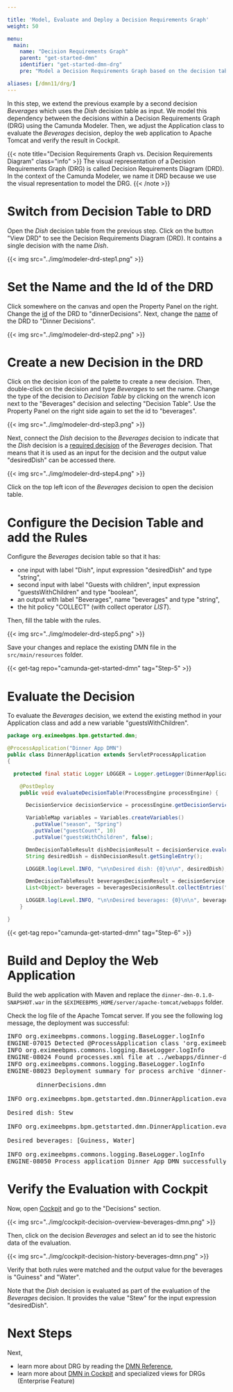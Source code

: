 ```yaml
---

title: 'Model, Evaluate and Deploy a Decision Requirements Graph'
weight: 50

menu:
  main:
    name: "Decision Requirements Graph"
    parent: "get-started-dmn"
    identifier: "get-started-dmn-drg"
    pre: "Model a Decision Requirements Graph based on the decision table, adjust the Java Code to evaluate it and deploy the web application."

aliases: [/dmn11/drg/]
---
```


In this step, we extend the previous example by a second decision *Beverages* which uses the *Dish* decision table as input. We model this dependency between the decisions within a Decision Requirements Graph (DRG) using the Camunda Modeler. Then, we adjust the Application class to evaluate the *Beverages* decision, deploy the web application to Apache Tomcat and verify the result in Cockpit.

{{< note title="Decision Requirements Graph vs. Decision Requirements Diagram" class="info" >}}
The visual representation of a Decision Requirements Graph (DRG) is called Decision Requirements Diagram (DRD). In the context of the Camunda Modeler, we name it DRD because we use the visual representation to model the DRG.
{{< /note >}}

# Switch from Decision Table to DRD

Open the *Dish* decision table from the previous step. Click on the button "View DRD" to see the Decision Requirements Diagram (DRD). It contains a single decision with the name *Dish*.

{{< img src="../img/modeler-drd-step1.png" >}}

# Set the Name and the Id of the DRD

Click somewhere on the canvas and open the Property Panel on the right. Change the [id](/manual/latest/reference/dmn11/drg/#decision-requirements-graph-id) of the DRD to "dinnerDecisions". Next, change the [name](/manual/latest/reference/dmn11/drg/#decision-requirements-graph-name) of the DRD to "Dinner Decisions".


{{< img src="../img/modeler-drd-step2.png" >}}

# Create a new Decision in the DRD

Click on the decision icon of the palette to create a new decision. Then, double-click on the decision and type *Beverages* to set the name. Change the type of the decision to *Decision Table* by clicking on the wrench icon next to the "Beverages" decision and selecting "Decision Table". Use the Property Panel on the right side again to set the id to "beverages".

{{< img src="../img/modeler-drd-step3.png" >}}

Next, connect the *Dish* decision to the *Beverages* decision to indicate that the *Dish* decision is a [required decision](/manual/latest/reference/dmn11/drg/#required-decisions) of the *Beverages* decision. That means that it is used as an input for the decision and the output value "desiredDish" can be accessed there.

{{< img src="../img/modeler-drd-step4.png" >}}

Click on the top left icon of the *Beverages* decision to open the decision table.

# Configure the Decision Table and add the Rules

Configure the *Beverages* decision table so that it has:

* one input with label "Dish", input expression "desiredDish" and type "string",
* second input with label "Guests with children", input expression "guestsWithChildren" and type "boolean",
* an output with label "Beverages", name "beverages" and type "string",
* the hit policy "COLLECT" (with collect operator *LIST*).

Then, fill the table with the rules.

{{< img src="../img/modeler-drd-step5.png" >}}

Save your changes and replace the existing DMN file in the `src/main/resources` folder.

{{< get-tag repo="camunda-get-started-dmn" tag="Step-5" >}}

# Evaluate the Decision

To evaluate the *Beverages* decision, we extend the existing method in your Application class and add a new variable "guestsWithChildren".

```java
package org.eximeebpms.bpm.getstarted.dmn;

@ProcessApplication("Dinner App DMN")
public class DinnerApplication extends ServletProcessApplication
{

  protected final static Logger LOGGER = Logger.getLogger(DinnerApplication.class.getName());

    @PostDeploy
    public void evaluateDecisionTable(ProcessEngine processEngine) {

      DecisionService decisionService = processEngine.getDecisionService();

      VariableMap variables = Variables.createVariables()
        .putValue("season", "Spring")
        .putValue("guestCount", 10)
        .putValue("guestsWithChildren", false);

      DmnDecisionTableResult dishDecisionResult = decisionService.evaluateDecisionTableByKey("dish", variables);
      String desiredDish = dishDecisionResult.getSingleEntry();

      LOGGER.log(Level.INFO, "\n\nDesired dish: {0}\n\n", desiredDish);

      DmnDecisionTableResult beveragesDecisionResult = decisionService.evaluateDecisionTableByKey("beverages", variables);
      List<Object> beverages = beveragesDecisionResult.collectEntries("beverages");

      LOGGER.log(Level.INFO, "\n\nDesired beverages: {0}\n\n", beverages);
    }

}
```

{{< get-tag repo="camunda-get-started-dmn" tag="Step-6" >}}

# Build and Deploy the Web Application

Build the web application with Maven and replace the `dinner-dmn-0.1.0-SNAPSHOT.war` in the `$EXIMEEBPMS_HOME/server/apache-tomcat/webapps` folder.

Check the log file of the Apache Tomcat server. If you see the following log message, the deployment was successful:

<pre class="console">
INFO org.eximeebpms.commons.logging.BaseLogger.logInfo
ENGINE-07015 Detected @ProcessApplication class 'org.eximeebpms.bpm.getstarted.dish.DishApplication'
INFO org.eximeebpms.commons.logging.BaseLogger.logInfo
ENGINE-08024 Found processes.xml file at ../webapps/dinner-dmn-0.1.0-SNAPSHOT/WEB-INF/classes/META-INF/processes.xml
INFO org.eximeebpms.commons.logging.BaseLogger.logInfo
ENGINE-08023 Deployment summary for process archive 'dinner-dmn':

        dinnerDecisions.dmn

INFO org.eximeebpms.bpm.getstarted.dmn.DinnerApplication.evaluateDecisionTable 

Desired dish: Stew

INFO org.eximeebpms.bpm.getstarted.dmn.DinnerApplication.evaluateDecisionTable 

Desired beverages: [Guiness, Water]

INFO org.eximeebpms.commons.logging.BaseLogger.logInfo
ENGINE-08050 Process application Dinner App DMN successfully deployed
</pre>

# Verify the Evaluation with Cockpit

Now, open [Cockpit](http://localhost:8080/eximeebpms/app/cockpit) and go to the "Decisions" section.

{{< img src="../img/cockpit-decision-overview-beverages-dmn.png" >}}

Then, click on the decision *Beverages* and select an id to see the historic data of the evaluation.

{{< img src="../img/cockpit-decision-history-beverages-dmn.png" >}}

Verify that both rules were matched and the output value for the beverages is "Guiness" and "Water".

Note that the *Dish* decision is evaluated as part of the evaluation of the *Beverages* decision. It provides the value "Stew" for the input expression "desiredDish".

# Next Steps

Next,

* learn more about DRG by reading the [DMN Reference](/manual/reference/dmn11/drg),
* learn more about [DMN in Cockpit](https://docs.eximeebpms.org/manual/webapps/cockpit/dmn/) and specialized views for DRGs (Enterprise Feature)
